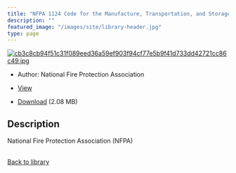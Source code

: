```yaml
---
title: "NFPA 1124 Code for the Manufacture, Transportation, and Storage of Fireworks and Pyrotechnic Articles 2022 Edition"
description: ""
featured_image: "/images/site/library-header.jpg"
type: page
---
```


<a href="https://drive.google.com/file/d/1-GKNXcY4hEHIERCKLMcHluba5rpZUz6V/view" target="_blank">![cb3c8cb94f51c31f089eed36a59ef903f94cf77e5b9f41d733dd42721cc86c49.jpg](/images/library/cb3c8cb94f51c31f089eed36a59ef903f94cf77e5b9f41d733dd42721cc86c49.jpg)</a>
* Author: National Fire Protection Association
* <a href="https://drive.google.com/file/d/1-GKNXcY4hEHIERCKLMcHluba5rpZUz6V/view" target="_blank">View</a>

* [Download](https://drive.google.com/uc?export=download&id=1-GKNXcY4hEHIERCKLMcHluba5rpZUz6V) (2.08 MB)

## Description<div>
<p>National Fire Protection Association (NFPA)</p></div>

<br />[Back to library](/library/)
